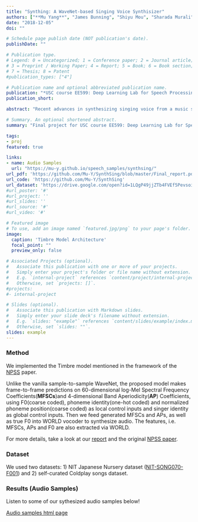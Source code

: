 ```yaml
---
title: "Synthing: A WaveNet-based Singing Voice Synthisizer"
authors: ["**Mu Yang**", "James Bunning", "Shiyu Mou", "Sharada Murali", "Yixin Yang"]
date: "2018-12-05"
doi: ""

# Schedule page publish date (NOT publication's date).
publishDate: ""

# Publication type.
# Legend: 0 = Uncategorized; 1 = Conference paper; 2 = Journal article;
# 3 = Preprint / Working Paper; 4 = Report; 5 = Book; 6 = Book section;
# 7 = Thesis; 8 = Patent
#publication_types: ["4"]

# Publication name and optional abbreviated publication name.
publication: "*USC course EE599: Deep Learning Lab for Speech Processing*"
publication_short:

abstract: "Recent advances in synthesizing singing voice from a music score and lyrics have been achieved using a Neural Parametric Singing Synthesizer ([NPSS](https://www.mdpi.com/2076-3417/7/12/1313)) based on a modified version of the WaveNet architecture. This model trains on phonetic transcriptions of lyrics and acoustic features, and is able to significantly reduce training and generation times while still achieving the sound quality and naturalness of state-of-the-art concatenative systems. Although NPSS can model a specific singer’s voice and style of singing, it cannot generate a new singing performance given new singer data. SynthSing, our WaveNet-based singing synthesizer, expands on the NPSS synthesizer to generate a singer’s voice given new singing data and has the potential to transform the timbre of one singer’s voice into that of another singer. We found that the WaveNet-based model produces superior results in terms of naturalness and sound quality."

# Summary. An optional shortened abstract.
summary: "Final project for USC course EE599: Deep Learning Lab for Speech Processing - a WaveNet-based singing voice synthesizer. This is a partial implementation of the paper [A Neural Parametric Singing Synthesizer Modeling Timbre and Expression from Natural Songs](https://www.mdpi.com/2076-3417/7/12/1313)."

tags:
- proj
featured: true

links:
- name: Audio Samples
  url: "https://mu-y.github.io/speech_samples/synthsing/"
url_pdf: 'https://github.com/Mu-Y/SynthSing/blob/master/Final_report.pdf'
url_code: 'https://github.com/Mu-Y/SynthSing'
url_dataset: 'https://drive.google.com/open?id=1LQgP49jjZTb4FVEf5PevsoiBDhCIyaWp'
#url_poster: '#'
#url_project: ''
#url_slides: ''
#url_source: '#'
#url_video: '#'

# Featured image
# To use, add an image named `featured.jpg/png` to your page's folder. 
image:
  caption: 'Timbre Model Architecture'
  focal_point: ""
  preview_only: false

# Associated Projects (optional).
#   Associate this publication with one or more of your projects.
#   Simply enter your project's folder or file name without extension.
#   E.g. `internal-project` references `content/project/internal-project/index.md`.
#   Otherwise, set `projects: []`.
#projects:
#- internal-project

# Slides (optional).
#   Associate this publication with Markdown slides.
#   Simply enter your slide deck's filename without extension.
#   E.g. `slides: "example"` references `content/slides/example/index.md`.
#   Otherwise, set `slides: ""`.
slides: example
---
```


### Method

We implemented the Timbre model mentioned in the framework of the [NPSS](https://www.mdpi.com/2076-3417/7/12/1313) paper. 

Unlike the vanilla sample-to-sample WaveNet, the proposed model makes frame-to-frame predictions on 60-dimensional log-Mel Spectral Frequency Coefficients(**MFSCs**)and 4-dimensional Band Aperiodicity(**AP**) Coefficients, using F0(coarse coded), phoneme identity(one-hot coded) and normalized phoneme position(coarse coded) as local control inputs and singer identity as global control inputs. Then we feed generated MFSCs and APs, as well as true F0 into WORLD vocoder to synthesize audio. The features, i.e. MFSCs, APs and F0 are also extracted via WORLD.

For more details, take a look at our [report](https://github.com/Mu-Y/SynthSing/blob/master/Final_report.pdf) and the original [NPSS paper](https://www.mdpi.com/2076-3417/7/12/1313).

### Dataset

We used two datasets: 1) NIT Japanese Nursery dataset ([NIT-SONG070-F001](http://hts.sp.nitech.ac.jp/archives/2.3/HTSdemo_NIT-SONG070-F001.tar.bz2)) and 2) self-curated Coldplay songs dataset.

### Results (Audio Samples)

Listen to some of our sythesized audio samples below!

[Audio samples html page](https://mu-y.github.io/speech_samples/synthsing/)

